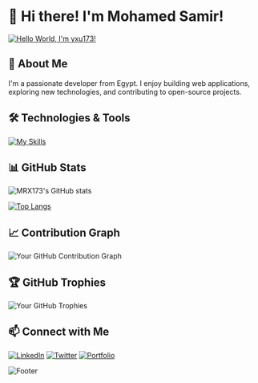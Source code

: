 # 👋 Hi there! I'm Mohamed Samir!

[![Hello World, I'm yxu173!](d13556ec053cffc2410a682ee33436d6.jpg)](https://github.com/yxu173)

## 🚀 About Me
I'm a passionate developer from Egypt. I enjoy building web applications, exploring new technologies, and contributing to open-source projects.


## 🛠️ Technologies & Tools
[![My Skills](https://skillicons.dev/icons?i=dotnet,cs,cpp,docker,git,github,go,postgres,redis,vim,rust,neovim,neovim,graphql,postman)](https://skillicons.dev)

## 📊 GitHub Stats
![MRX173's GitHub stats](https://github-readme-stats.vercel.app/api?username=yxu173&show_icons=true&theme=radical)

[![Top Langs](https://github-readme-stats.vercel.app/api/top-langs/?username=yxu173&layout=compact&theme=tokyonight)](https://github.com/your-username)
## 📈 Contribution Graph
![Your GitHub Contribution Graph](https://github-readme-activity-graph.vercel.app/graph?username=yxu173&theme=react-dark&bg_color=20232a&hide_border=true)

## 🏆 GitHub Trophies
![Your GitHub Trophies](https://github-profile-trophy.vercel.app/?username=yxu173&theme=onestar&no-frame=true&margin-w=15&margin-h=15)

## 📫 Connect with Me
[![LinkedIn](https://img.shields.io/badge/LinkedIn-blue?style=flat-square&logo=linkedin)]([https://www.linkedin.com/in/your-linkedin](https://www.linkedin.com/in/mohamed-samir-a770a722a/))
[![Twitter](https://img.shields.io/badge/Twitter-1DA1F2?style=flat-square&logo=twitter&logoColor=white)]([https://twitter.com/your-twitter](https://x.com/yxu173))
[![Portfolio](https://img.shields.io/badge/Portfolio-000000?style=flat-square&logo=react&logoColor=white)](https://your-portfolio-link.com)


![Footer](https://user-images.githubusercontent.com/your-image-path/your-footer.png)
